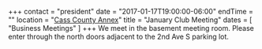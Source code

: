 +++
contact = "president"
date = "2017-01-17T19:00:00-06:00"
endTime = ""
location = "[Cass County Annex](/places/cass-county-annex/)"
title = "January Club Meeting"
dates = [ "Business Meetings" ]
+++
We meet in the basement meeting room. Please enter through the north
doors adjacent to the 2nd Ave S parking lot.

